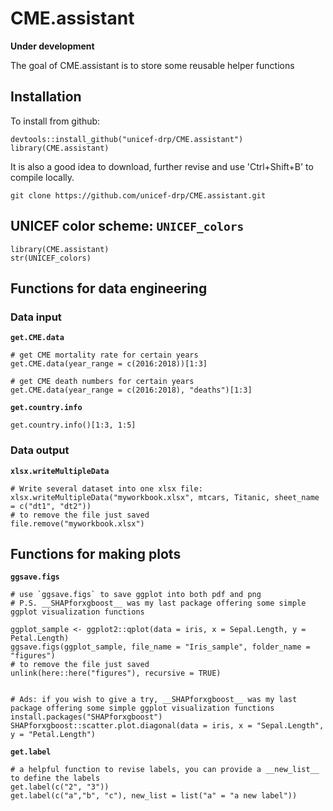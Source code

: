 # CME.assistant

<!-- badges: start -->
<!-- badges: end -->
__Under development__

The goal of CME.assistant is to store some reusable helper functions

## Installation

To install from github:
```{r}
devtools::install_github("unicef-drp/CME.assistant")
library(CME.assistant)
```
It is also a good idea to download, further revise and use 'Ctrl+Shift+B' to compile locally.
```{r}
git clone https://github.com/unicef-drp/CME.assistant.git
```

## UNICEF color scheme: `UNICEF_colors`
```{r}
library(CME.assistant)
str(UNICEF_colors)
```

## Functions for data engineering
### Data input
**`get.CME.data`**
```{r}
# get CME mortality rate for certain years 
get.CME.data(year_range = c(2016:2018))[1:3]

# get CME death numbers for certain years
get.CME.data(year_range = c(2016:2018), "deaths")[1:3]
```

**`get.country.info`**
```{r}
get.country.info()[1:3, 1:5]
```

### Data output
**`xlsx.writeMultipleData`**
```{r}
# Write several dataset into one xlsx file:
xlsx.writeMultipleData("myworkbook.xlsx", mtcars, Titanic, sheet_name = c("dt1", "dt2"))
# to remove the file just saved
file.remove("myworkbook.xlsx")
```

## Functions for making plots
**`ggsave.figs`**
```{r}
# use `ggsave.figs` to save ggplot into both pdf and png
# P.S. __SHAPforxgboost__ was my last package offering some simple ggplot visualization functions

ggplot_sample <- ggplot2::qplot(data = iris, x = Sepal.Length, y = Petal.Length)
ggsave.figs(ggplot_sample, file_name = "Iris_sample", folder_name = "figures")
# to remove the file just saved
unlink(here::here("figures"), recursive = TRUE)


# Ads: if you wish to give a try, __SHAPforxgboost__ was my last package offering some simple ggplot visualization functions
install.packages("SHAPforxgboost")
SHAPforxgboost::scatter.plot.diagonal(data = iris, x = "Sepal.Length", y = "Petal.Length")
```
**`get.label`**
```{r}
# a helpful function to revise labels, you can provide a __new_list__ to define the labels
get.label(c("2", "3"))
get.label(c("a","b", "c"), new_list = list("a" = "a new label"))

```

